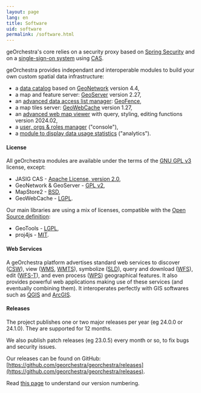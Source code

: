 ```yaml
---
layout: page
lang: en
title: Software
uid: software
permalink: /software.html
---
```


geOrchestra's core relies on a security proxy based on [Spring Security](https://projects.spring.io/spring-security/) and on a [single-sign-on system](https://en.wikipedia.org/wiki/Single_sign-on) using [CAS](https://www.jasig.org/cas).

geOrchestra provides independant and interoperable modules to build your own custom spatial data infrastructure:

 * a [data catalog](https://github.com/georchestra/geonetwork/) based on [GeoNetwork](https://geonetwork-opensource.org/) version 4.4,
 * a map and feature server: [GeoServer](https://geoserver.org/) version 2.27,
 * an [advanced data access list manager](https://github.com/georchestra/geofence/blob/georchestra/georchestra.md): [GeoFence](https://github.com/geoserver/geofence),
 * a map tiles server: [GeoWebCache](https://geowebcache.org/) version 1.27,
 * an [advanced web map viewer](https://docs.mapstore.geosolutionsgroup.com) with query, styling, editing functions version 2024.02,
 * a [user, orgs & roles manager](https://github.com/georchestra/georchestra/blob/master/console/README.md) ("console"),
 * a [module to display data usage statistics](https://github.com/georchestra/georchestra/blob/master/analytics/README.md) ("analytics").

#### License

All geOrchestra modules are available under the terms of the [GNU GPL v3](https://github.com/georchestra/georchestra/blob/master/LICENSE.txt) license, except:

 * JASIG CAS - [Apache License, version 2.0](https://github.com/Jasig/cas/blob/master/LICENSE),
 * GeoNetwork & GeoServer - [GPL v2](https://www.gnu.org/licenses/gpl-2.0.html),
 * MapStore2 - [BSD](https://github.com/geosolutions-it/MapStore2/blob/master/LICENSE.txt),
 * GeoWebCache - [LGPL](https://www.gnu.org/licenses/lgpl.html).

Our main libraries are using a mix of licenses, compatible with the [Open Source definition](https://opensource.org/osd):

 * GeoTools - [LGPL](https://www.gnu.org/licenses/lgpl.html),
 * proj4js - [MIT](https://github.com/proj4js/proj4js/blob/master/LICENSE.md).

#### Web Services

A geOrchestra platform advertises standard web services to discover ([CSW](https://www.opengeospatial.org/standards/cat)), view ([WMS](https://www.opengeospatial.org/standards/wms), [WMTS](https://www.opengeospatial.org/standards/wmts)), symbolize ([SLD](https://www.opengeospatial.org/standards/sld)), query and download ([WFS](https://www.opengeospatial.org/standards/wfs)), edit ([WFS-T](https://www.opengeospatial.org/standards/wfs)), and even process ([WPS](https://www.opengeospatial.org/standards/wps)) geographical features. It also provides powerful web applications making use of these services (and eventually combining them). It interoperates perfectly with GIS softwares such as [QGIS](https://www.qgis.org/) and [ArcGIS](https://www.arcgis.com/).

#### Releases

The project publishes one or two major releases per year (eg 24.0.0 or 24.1.0). They are supported for 12 months.

We also publish patch releases (eg 23.0.5) every month or so, to fix bugs and security issues.

Our releases can be found on GitHub: [https://github.com/georchestra/georchestra/releases](https://github.com/georchestra/georchestra/releases).

Read [this page](https://docs.georchestra.org/georchestra/developer_guide/version_number/) to understand our version numbering.

